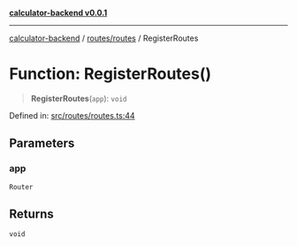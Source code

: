 [**calculator-backend v0.0.1**](../../../README.md)

***

[calculator-backend](../../../modules.md) / [routes/routes](../README.md) / RegisterRoutes

# Function: RegisterRoutes()

> **RegisterRoutes**(`app`): `void`

Defined in: [src/routes/routes.ts:44](https://github.com/HessuRessu/calculator-backend/blob/e0992c3a3096d7e0eb2c13a5cb20d034b7065c2a/src/routes/routes.ts#L44)

## Parameters

### app

`Router`

## Returns

`void`
